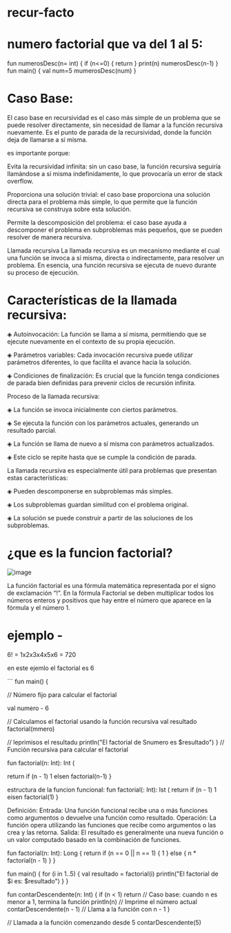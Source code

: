 # recur-facto

# numero factorial que va del 1 al 5: 
fun numerosDesc(n= int) { if (n<=0) { return } print(n) numerosDesc(n-1) } fun main() { val num=5 mumerosDesc(num) }

# Caso Base:
El caso base en recursividad es el caso más simple de un problema que se puede resolver directamente, sin necesidad de llamar a la función recursiva nuevamente. Es el punto de parada de la recursividad, donde la función deja de llamarse a sí misma.

es importante porque:

Evita la recursividad infinita: sin un caso base, la función recursiva seguiría llamándose a sí misma indefinidamente, lo que provocaría un error de stack overflow.

Proporciona una solución trivial: el caso base proporciona una solución directa para el problema más simple, lo que permite que la función recursiva se construya sobre esta solución.

Permite la descomposición del problema: el caso base ayuda a descomponer el problema en subproblemas más pequeños, que se pueden resolver de manera recursiva.

Llamada recursiva
La llamada recursiva es un mecanismo mediante el cual una función se invoca a sí misma, directa o indirectamente, para resolver un problema. En esencia, una función recursiva se ejecuta de nuevo durante su proceso de ejecución.

# Características de la llamada recursiva:

◈ Autoinvocación: La función se llama a sí misma, permitiendo que se ejecute nuevamente en el contexto de su propia ejecución.

◈ Parámetros variables: Cada invocación recursiva puede utilizar parámetros diferentes, lo que facilita el avance hacia la solución.

◈ Condiciones de finalización: Es crucial que la función tenga condiciones de parada bien definidas para prevenir ciclos de recursión infinita.

Proceso de la llamada recursiva:

◈ La función se invoca inicialmente con ciertos parámetros.

◈ Se ejecuta la función con los parámetros actuales, generando un resultado parcial.

◈ La función se llama de nuevo a sí misma con parámetros actualizados.

◈ Este ciclo se repite hasta que se cumple la condición de parada.

La llamada recursiva es especialmente útil para problemas que presentan estas características:

◈ Pueden descomponerse en subproblemas más simples.

◈ Los subproblemas guardan similitud con el problema original.

◈ La solución se puede construir a partir de las soluciones de los subproblemas.

# ¿que es la funcion factorial?

![image](https://github.com/user-attachments/assets/bfe5d31b-bbc6-42f7-b946-a2f832c4e6c6)

La función factorial es una fórmula matemática representada por el signo de exclamación “!”. En la fórmula Factorial se deben multiplicar todos los números enteros y positivos que hay entre el número que aparece en la fórmula y el número 1.

# ejemplo -
6! = 1x2x3x4x5x6 = 720

en este ejemlo el factorial es 6

´´´ fun main() {

// Número fijo para calcular el factorial

val numero - 6

// Calculamos el factorial usando la función recursiva val resultado factorial(mmero)

// leprimisos el resultadu println("El factorial de Snumero es $resultado") } // Función recursiva para calcular el factorial

fun factorial(n: Int): Int (

return if (n - 1) 1 elsen factorial(n-1) }

estructura de la funcion funcional:
fun factorial(: Int): Ist ( return if (n - 1) 1 eisen factorial(1) }

Definición:
Entrada: Una función funcional recibe una o más funciones como argumentos o devuelve una función como resultado.
Operación: La función opera utilizando las funciones que recibe como argumentos o las crea y las retorna.
Salida: El resultado es generalmente una nueva función o un valor computado basado en la combinación de funciones.



fun factorial(n: Int): Long {
return if (n == 0 || n == 1) {
    1
} else {
    n * factorial(n - 1)
}
}

fun main() { for (i in 1..5) { val resultado = factorial(i) println("El factorial de $i es: $resultado") } }



fun contarDescendente(n: Int) {
    if (n < 1) return  // Caso base: cuando n es menor a 1, termina la función
    println(n)  // Imprime el número actual
    contarDescendente(n - 1)  // Llama a la función con n - 1
}

// Llamada a la función comenzando desde 5
contarDescendente(5)


